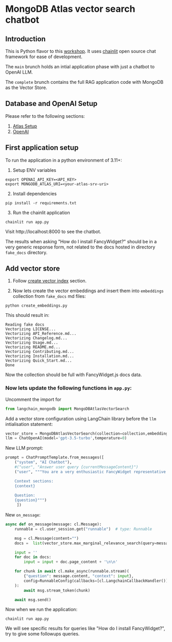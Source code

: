 # MongoDB Atlas vector search chatbot



## Introduction

This is Python flavor to this [workshop](https://mongodb-developer.github.io/vector-search-workshop/). It uses [chainlit](https://docs.chainlit.io/) open source chat framework for ease of development.

The `main` brunch holds an intial application phase with just a chatbot to OpenAI LLM.

The `complete` brunch contains the full RAG application code with MongoDB as the Vector Store.


## Database and OpenAI Setup

Please refer to the following sections:
1. [Atlas Setup](https://mongodb-developer.github.io/vector-search-workshop/docs/category/mongodb-atlas)
2. [OpenAI](https://mongodb-developer.github.io/vector-search-workshop/docs/category/openai)



## First application setup

To run the application in a python environment of 3.11+:

1. Setup ENV variables
```
export OPENAI_API_KEY=<API_KEY>
export MONGODB_ATLAS_URI=<your-atlas-srv-uri>
```

2. Install dependencies
```
pip install -r requirements.txt
```

3. Run the chainlit application
```
chainlit run app.py
```

Visit http://localhost:8000 to see the chatbot.

The results when asking "How do I install FancyWidget?" should be in a very generic response form, not related to the docs hosted in directory `fake_docs` directory.


## Add vector store

1. Follow [create vector index](https://mongodb-developer.github.io/vector-search-workshop/docs/vector-search/create-index) section.

2. Now lets create the vector embeddings and insert them into `embeddings` collection from `fake_docs` md files:
```
python create_embeddings.py
```

This should result in:
```
Reading fake docs
Vectorizing LICENSE...
Vectorizing API_Reference.md...
Vectorizing Changelog.md...
Vectorizing Usage.md...
Vectorizing README.md...
Vectorizing Contributing.md...
Vectorizing Installation.md...
Vectorizing Quick_Start.md...
Done
```

Now the collection should be full with FancyWidget.js docs data.

### Now lets update the following functions in `app.py`:

Uncomment the import for 

```python
from langchain_mongodb import MongoDBAtlasVectorSearch
```

Add a vector store configuration using LangChain library before the `llm` intialisation statement:
```python
vector_store = MongoDBAtlasVectorSearch(collection=collection,embedding=OpenAIEmbeddings(), index_name='vector_index', text_key='text', embedding_key='embedding')
llm = ChatOpenAI(model='gpt-3.5-turbo',temperature=0)
```

New LLM prompt:
```python
prompt = ChatPromptTemplate.from_messages([
    ("system", "AI Chatbot"),
    #("user", "Answer user query {currentMessageContent}")
    ("user", """You are a very enthusiastic FancyWidget representative who loves to help people! Given the following sections from the FancyWidget documentation, answer the question using only that information, outputted in markdown format. If you are unsure and the answer is not explicitly written in the documentation, say 'Sorry, I don't know how to help with that'.

    Context sections:
    {context}
  
    Question: 
    {question}""")
     ])
```

New `on_message`:
```python
async def on_message(message: cl.Message):
    runnable = cl.user_session.get("runnable")  # type: Runnable

    msg = cl.Message(content="")
    docs =  list(vector_store.max_marginal_relevance_search(query=message.content, k=20, fetch_k=20, lambda_mult=0.1))

    input = ''
    for doc in docs:
        input = input + doc.page_content + '\n\n'

    for chunk in await cl.make_async(runnable.stream)(
        {"question": message.content, "context": input},
        config=RunnableConfig(callbacks=[cl.LangchainCallbackHandler()]),
    ):
        await msg.stream_token(chunk)

    await msg.send()
```

Now when we run the application:
```
chainlit run app.py
```

We will see specific results for queries like "How do I install FancyWidget?", try to give some followups queries.





